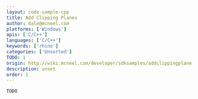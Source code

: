 ```yaml
---
layout: code-sample-cpp
title: Add Clipping Planes
author: dale@mcneel.com
platforms: ['Windows']
apis: ['C/C++']
languages: ['C/C++']
keywords: ['rhino']
categories: ['Unsorted']
TODO: 1
origin: http://wiki.mcneel.com/developer/sdksamples/addclippingplane
description: unset
order: 1
---
```


```cpp
TODO
```
